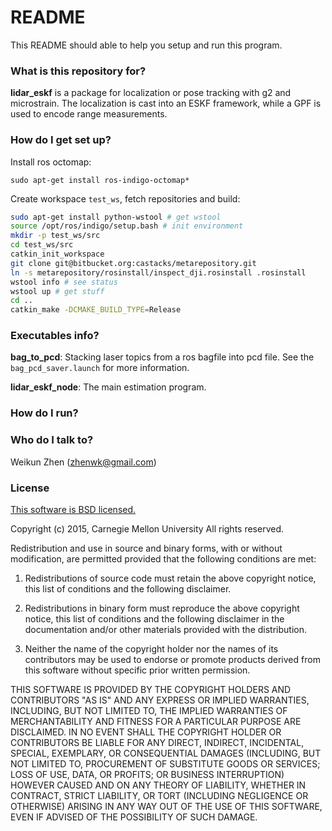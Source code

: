 # README #

This README should able to help you setup and run this program.

### What is this repository for? ###

**lidar_eskf** is a package for localization or pose tracking with g2 and microstrain. The localization is cast into an ESKF framework, while a GPF is used to encode range measurements. 

### How do I get set up? ###

Install ros octomap: 

```
sudo apt-get install ros-indigo-octomap*
```

Create workspace ```test_ws```, fetch repositories and build: 

```bash 
sudo apt-get install python-wstool # get wstool
source /opt/ros/indigo/setup.bash # init environment
mkdir -p test_ws/src
cd test_ws/src
catkin_init_workspace
git clone git@bitbucket.org:castacks/metarepository.git
ln -s metarepository/rosinstall/inspect_dji.rosinstall .rosinstall
wstool info # see status
wstool up # get stuff
cd ..
catkin_make -DCMAKE_BUILD_TYPE=Release
```
### Executables info? ###
**bag_to_pcd**: Stacking laser topics from a ros bagfile into pcd file. See the ```bag_pcd_saver.launch``` for more information.

**lidar_eskf_node**: The main estimation program.

### How do I run? ###


### Who do I talk to? ###
Weikun Zhen (zhenwk@gmail.com)

### License ###
[This software is BSD licensed.](http://opensource.org/licenses/BSD-3-Clause)

Copyright (c) 2015, Carnegie Mellon University
All rights reserved.

Redistribution and use in source and binary forms, with or without modification, are permitted provided that the following conditions are met:

1. Redistributions of source code must retain the above copyright notice, this list of conditions and the following disclaimer.

2. Redistributions in binary form must reproduce the above copyright notice, this list of conditions and the following disclaimer in the documentation and/or other materials provided with the distribution.

3. Neither the name of the copyright holder nor the names of its contributors may be used to endorse or promote products derived from this software without specific prior written permission.

THIS SOFTWARE IS PROVIDED BY THE COPYRIGHT HOLDERS AND CONTRIBUTORS "AS IS" AND ANY EXPRESS OR IMPLIED WARRANTIES, INCLUDING, BUT NOT LIMITED TO, THE IMPLIED WARRANTIES OF MERCHANTABILITY AND FITNESS FOR A PARTICULAR PURPOSE ARE DISCLAIMED. IN NO EVENT SHALL THE COPYRIGHT HOLDER OR CONTRIBUTORS BE LIABLE FOR ANY DIRECT, INDIRECT, INCIDENTAL, SPECIAL, EXEMPLARY, OR CONSEQUENTIAL DAMAGES (INCLUDING, BUT NOT LIMITED TO, PROCUREMENT OF SUBSTITUTE GOODS OR SERVICES; LOSS OF USE, DATA, OR PROFITS; OR BUSINESS INTERRUPTION) HOWEVER CAUSED AND ON ANY THEORY OF LIABILITY, WHETHER IN CONTRACT, STRICT LIABILITY, OR TORT (INCLUDING NEGLIGENCE OR OTHERWISE) ARISING IN ANY WAY OUT OF THE USE OF THIS SOFTWARE, EVEN IF ADVISED OF THE POSSIBILITY OF SUCH DAMAGE.